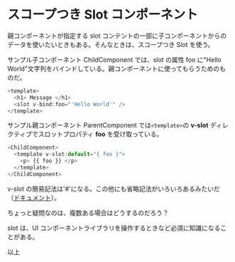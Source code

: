 # スコープつき Slot コンポーネント

親コンポーネントが指定する slot コンテントの一部に子コンポーネントからのデータを使いたいときもある。そんなときは、スコープつき Slot を使う。

サンプル子コンポーネント ChildComponent では、slot の属性 foo に"Hello World"文字列をバインドしている。親コンポーネントに使ってもらうためのものだ。

```js
<template>
  <h1> Message </h1>
  <slot v-bind:foo="'Hello World'" />
</template>
```

サンプル親コンポーネント ParentComponent では`<template>`の **v-slot** ディレクティブでスロットプロパティ **foo** を受け取っている。

```js
<ChildComponent>
  <template v-slot:default="{ foo }">
    <p> {{ foo }} </p>
  </template>
</ChildComponent>
```

v-slot の簡易記法は'#'になる。この他にも省略記法がいろいろあるみたいだ（[ドキュメント](https://v3.ja.vuejs.org/guide/component-slots.html)）。

ちょっと疑問なのは、複数ある場合はどうするのだろう？

slot は、UI コンポーネントライブラリを操作するときなど必須に知識になることがある。

以上
